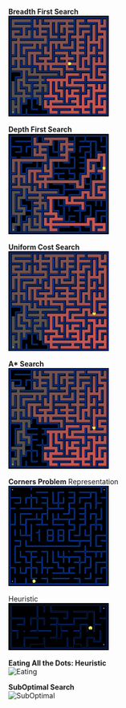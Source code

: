 **Breadth First Search**
</br>
<img src="/search/imgs/BFS.png" alt="BFS" width="200px"/>
</br>

**Depth First Search**
</br>
<img src="/search/imgs/DFS.png" alt="DFS" width="200px"/>
</br>

**Uniform Cost Search**
</br>
<img src="/search/imgs/UCS.png" alt="UCS" width="200px"/>
</br>

**A\* Search**
</br>
<img src="/search/imgs/A*.png" alt="A* Search" width="200px"/>
</br>

**Corners Problem**
Representation
</br>
<img src="/search/imgs/CornerProb.png" alt="Rep" width="200px"/>
</br>

Heuristic
</br>
<img src="/search/imgs/CornerHeuristic.png" alt="Heur" width="200px"/>
</br>


**Eating All the Dots: Heuristic**
</br>
<img src="EatingDots.png" alt="Eating" with="200px"/>
</br>

**SubOptimal Search**
</br>
<img src="SubOptimal.png" alt="SubOptimal" with="200px"/>
</br>
